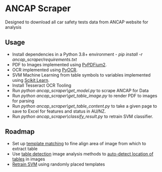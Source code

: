 # ANCAP Scraper

Designed to download all car safety tests data from ANCAP website for analysis

## Usage
- Install dependencies in a Python 3.8+ environment - *pip install -r ancap_scraper/requirements.txt*
- PDF to Images implemented using [PyPDFium2](https://readthedocs.org/projects/pypdfium2/).
- OCR implemented using [PyOCR](https://gitlab.gnome.org/World/OpenPaperwork/pyocr/-/tree/master).
- SVM Machine Learning from table symbols to variables implemented using [Scikit Learn](https://scikit-learn.org/stable/modules/svm.html).
- Install Tesseract OCR Tooling
- Run *python ancap_scraper\get_model.py* to scrape ANCAP for Data
- Run *python ancap_scraper\get_table_image.py* to render PDF to images for parsing
- Run *python ancap_scraper\get_table_content.py* to take a given page to save to Excel for features and status in AU/NZ.
- Run *python ancap_scraper\classify_result.py* to retrain SVM classifier.

## Roadmap
- Set up [template matching](https://github.com/whatnick/ancap_scraper/issues/1) to fine align area of image from which to extract table
- Use [table detection](https://github.com/asagar60/TableNet-pytorch) image analysis methods to [auto-detect location of tables](https://github.com/whatnick/ancap_scraper/issues/2) in images
- [Retrain SVM](https://github.com/whatnick/ancap_scraper/issues/3) using randomly placed templates